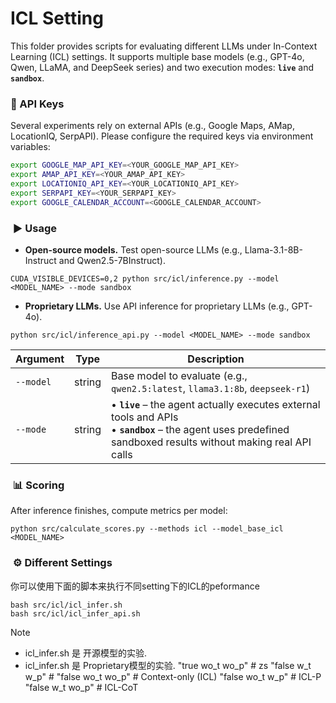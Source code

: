 # ICL Setting
This folder provides scripts for evaluating different LLMs under In-Context Learning (ICL) settings.  It supports multiple base models (e.g., GPT-4o, Qwen, LLaMA, and DeepSeek series) and two execution modes: **`live`** and **`sandbox`**.

### 🔑 API Keys
Several experiments rely on external APIs (e.g., Google Maps, AMap, LocationIQ, SerpAPI). Please configure the required keys via environment variables:

```bash
export GOOGLE_MAP_API_KEY=<YOUR_GOOGLE_MAP_API_KEY>
export AMAP_API_KEY=<YOUR_AMAP_API_KEY>
export LOCATIONIQ_API_KEY=<YOUR_LOCATIONIQ_API_KEY>
export SERPAPI_KEY=<YOUR_SERPAPI_KEY>
export GOOGLE_CALENDAR_ACCOUNT=<GOOGLE_CALENDAR_ACCOUNT>
```
### ️ ▶️ Usage
- **Open-source models.** Test open-source LLMs (e.g., Llama-3.1-8B-Instruct and Qwen2.5-7BInstruct).
```
CUDA_VISIBLE_DEVICES=0,2 python src/icl/inference.py --model <MODEL_NAME> --mode sandbox
```

- **Proprietary LLMs.** Use API inference for proprietary LLMs (e.g., GPT-4o).
```
python src/icl/inference_api.py --model <MODEL_NAME> --mode sandbox
```

| Argument  | Type   | Description                                                                 |
|-----------|--------|-----------------------------------------------------------------------------|
| `--model` | string | Base model to evaluate (e.g., `qwen2.5:latest`, `llama3.1:8b`, `deepseek-r1`) 
| `--mode`  | string | • **`live`** – the agent actually executes external tools and APIs <br>• **`sandbox`** – the agent uses predefined sandboxed results without making real API calls |

### ️ 📊 Scoring
After inference finishes, compute metrics per model:
```
python src/calculate_scores.py --methods icl --model_base_icl <MODEL_NAME>
```

### ️ ⚙️ Different Settings
你可以使用下面的脚本来执行不同setting下的ICL的peformance
```
bash src/icl/icl_infer.sh
bash src/icl/icl_infer_api.sh
```
> [!NOTE]
> - icl_infer.sh 是 开源模型的实验.
> - icl_infer.sh 是 Proprietary模型的实验.
>     "true wo_t wo_p"  # zs
    "false w_t w_p"   # 
    "false wo_t wo_p" # Context-only (ICL)
    "false wo_t w_p"  # ICL-P
    "false w_t wo_p"  # ICL-CoT


